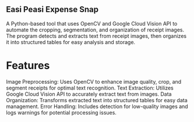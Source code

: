 ## Easi Peasi Expense Snap
A Python-based tool that uses OpenCV and Google Cloud Vision API to automate the cropping, segmentation, and organization of receipt images. The program detects and extracts text from receipt images, then organizes it into structured tables for easy analysis and storage.

# Features
Image Preprocessing: Uses OpenCV to enhance image quality, crop, and segment receipts for optimal text recognition.
Text Extraction: Utilizes Google Cloud Vision API to accurately extract text from images. 
Data Organization: Transforms extracted text into structured tables for easy data management. 
Error Handling: Includes detection for low-quality images and logs warnings for potential processing issues.
